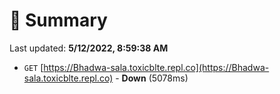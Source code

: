 # 📖 Summary
Last updated: **5/12/2022, 8:59:38 AM**

- `GET` [https://Bhadwa-sala.toxicblte.repl.co](https://Bhadwa-sala.toxicblte.repl.co) - **Down** (5078ms)
